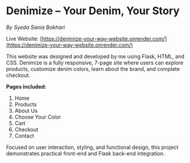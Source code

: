 # Denimize – Your Denim, Your Story
*By Syeda Sania Bokhari*

Live Website: [https://denimize-your-way-website.onrender.com/](https://denimize-your-way-website.onrender.com/)

This website was designed and developed by me using Flask, HTML, and CSS. Denimize is a fully responsive, 7-page site where users can explore products, customize denim colors, learn about the brand, and complete checkout.  

**Pages included:**
1. Home  
2. Products  
3. About Us  
4. Choose Your Color  
5. Cart  
6. Checkout  
7. Contact  

Focused on user interaction, styling, and functional design, this project demonstrates practical front-end and Flask back-end integration.
